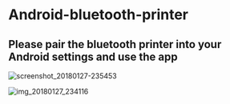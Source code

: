 # Android-bluetooth-printer

## Please pair the bluetooth printer into your Android settings and use the app

![screenshot_20180127-235453](https://user-images.githubusercontent.com/22560930/35475041-a241707e-03bd-11e8-8cc7-f45710f59942.png)



![img_20180127_234116](https://user-images.githubusercontent.com/22560930/35475016-2efc0976-03bd-11e8-99c1-52e23954c711.jpg)


